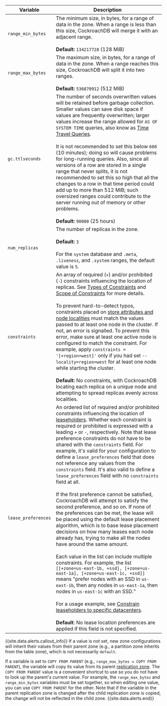Variable | Description
------|------------
`range_min_bytes` | The minimum size, in bytes, for a range of data in the zone. When a range is less than this size, CockroachDB will merge it with an adjacent range.<br><br>**Default:** `134217728` (128 MiB)
`range_max_bytes` | The maximum size, in bytes, for a range of data in the zone. When a range reaches this size, CockroachDB will split it into two ranges.<br><br>**Default:** `536870912` (512 MiB)
`gc.ttlseconds` | <a name="gc-ttlseconds"></a> The number of seconds overwritten values will be retained before garbage collection. Smaller values can save disk space if values are frequently overwritten; larger values increase the range allowed for `AS OF SYSTEM TIME` queries, also know as [Time Travel Queries](select-clause.html#select-historical-data-time-travel).<br><br>It is not recommended to set this below `600` (10 minutes); doing so will cause problems for long-running queries. Also, since all versions of a row are stored in a single range that never splits, it is not recommended to set this so high that all the changes to a row in that time period could add up to more than 512 MiB; such oversized ranges could contribute to the server running out of memory or other problems.<br><br>**Default:** `90000` (25 hours)
`num_replicas` | <a name="num_replicas"></a> The number of replicas in the zone.<br><br>**Default:** `3`<br><br>For the `system` database and `.meta`, `.liveness`, and `.system` ranges, the default value is `5`.
`constraints` | An array of required (`+`) and/or prohibited (`-`) constraints influencing the location of replicas. See [Types of Constraints](configure-replication-zones.html#types-of-constraints) and [Scope of Constraints](configure-replication-zones.html#scope-of-constraints) for more details.<br/><br/>To prevent hard-to-detect typos, constraints placed on [store attributes and node localities](configure-replication-zones.html#descriptive-attributes-assigned-to-nodes) must match the values passed to at least one node in the cluster. If not, an error is signalled. To prevent this error, make sure at least one active node is configured to match the constraint. For example, apply `constraints = '[+region=west]'` only if you had set `--locality=region=west` for at least one node while starting the cluster.<br/><br/>**Default:** No constraints, with CockroachDB locating each replica on a unique node and attempting to spread replicas evenly across localities.
`lease_preferences` <a name="lease_preferences"></a> | An ordered list of required and/or prohibited constraints influencing the location of [leaseholders](architecture/overview.html#glossary).  Whether each constraint is required or prohibited is expressed with a leading `+` or `-`, respectively.  Note that lease preference constraints do not have to be shared with the `constraints` field.  For example, it's valid for your configuration to define a `lease_preferences` field that does not reference any values from the `constraints` field.  It's also valid to define a `lease_preferences` field with no `constraints` field at all. <br /><br />  If the first preference cannot be satisfied, CockroachDB will attempt to satisfy the second preference, and so on.  If none of the preferences can be met, the lease will be placed using the default lease placement algorithm, which is to base lease placement decisions on how many leases each node already has, trying to make all the nodes have around the same amount.<br /><br />Each value in the list can include multiple constraints.  For example, the list `[[+zone=us-east-1b, +ssd], [+zone=us-east-1a], [+zone=us-east-1c, +ssd]]` means "prefer nodes with an SSD in `us-east-1b`, then any nodes in `us-east-1a`, then nodes in `us-east-1c` with an SSD."<br /><br /> For a usage example, see [Constrain leaseholders to specific datacenters](configure-replication-zones.html#constrain-leaseholders-to-specific-datacenters).<br /><br />**Default**: No lease location preferences are applied if this field is not specified.

{{site.data.alerts.callout_info}}
If a value is not set, new zone configurations will inherit their values from their parent zone (e.g., a partition zone inherits from the table zone), which is not necessarily `default`.

If a variable is set to `COPY FROM PARENT` (e.g., `range_max_bytes = COPY FROM PARENT`), the variable will copy its value from its parent [replication zone](configure-replication-zones.html). The `COPY FROM PARENT` value is a convenient shortcut to use so you do not have to look up the parent's current value. For example, the `range_max_bytes` and `range_min_bytes` variables must be set together, so when editing one value, you can use `COPY FROM PARENT` for the other. Note that if the variable in the parent replication zone is changed after the child replication zone is copied, the change will not be reflected in the child zone.
{{site.data.alerts.end}}
